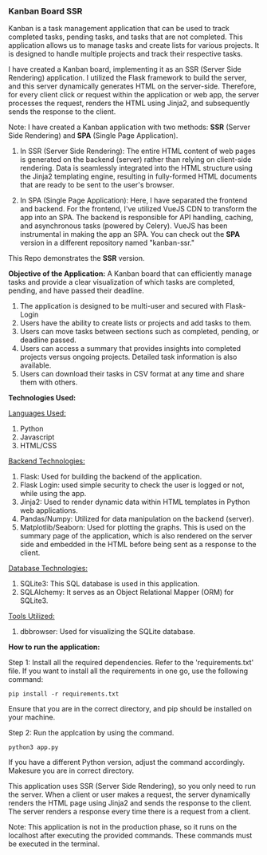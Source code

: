 ### Kanban Board SSR

Kanban is a task management application that can be used to track completed tasks, pending tasks, and tasks that are not completed. This application allows us to manage tasks and create lists for various projects. It is designed to handle multiple projects and track their respective tasks.

I have created a Kanban board, implementing it as an SSR (Server Side Rendering) application. I utilized the Flask framework to build the server, and this server dynamically generates HTML on the server-side. Therefore, for every client click or request within the application or web app, the server processes the request, renders the HTML using Jinja2, and subsequently sends the response to the client.

Note: I have created a Kanban application with two methods: **SSR** (Server Side Rendering) and **SPA** (Single Page Application).

1. In SSR (Server Side Rendering): The entire HTML content of web pages is generated on the backend (server) rather than relying on client-side rendering. Data is seamlessly integrated into the HTML structure using the Jinja2 templating engine, resulting in fully-formed HTML documents that are ready to be sent to the user's browser.

2. In SPA (Single Page Application): Here, I have separated the frontend and backend. For the frontend, I've utilized VueJS CDN to transform the app into an SPA. The backend is responsible for API handling, caching, and asynchronous tasks (powered by Celery). VueJS has been instrumental in making the app an SPA. 
You can check out the **SPA** version in a different repository named "kanban-ssr."


This Repo demonstrates the **SSR** version.


**Objective of the Application:**
A Kanban board that can efficiently manage tasks and provide a clear visualization of which tasks are completed, pending, and have passed their deadline.
1. The application is designed to be multi-user and secured with Flask-Login
2. Users have the ability to create lists or projects and add tasks to them.
3. Users can move tasks between sections such as completed, pending, or deadline passed.
4. Users can access a summary that provides insights into completed projects versus ongoing projects. Detailed task information is also available.
5. Users can download their tasks in CSV format at any time and share them with others.


**Technologies Used:**

<u>Languages Used:</u>
1. Python
2. Javascript
3. HTML/CSS


<u>Backend Technologies:</u>

1. Flask: Used for building the backend of the application.
2. Flask Login: used simple security to check the user is logged or not, while using the app.
3. Jinja2: Used to render dynamic data within HTML templates in Python web applications.
4. Pandas/Numpy: Utilized for data manipulation on the backend (server).
5. Matplotlib/Seaborn: Used for plotting the graphs. This is used on the summary page of the application, which is also rendered on the server side and embedded in the HTML before being sent as a response to the client.

<u>Database Technologies:</u>

1. SQLite3: This SQL database is used in this application.
2. SQLAlchemy: It serves as an Object Relational Mapper (ORM) for SQLite3.


<u>Tools Utilized:</u>

1. dbbrowser: Used for visualizing the SQLite database.






**How to run the application:** 

Step 1: Install all the required dependencies. Refer to the 'requirements.txt' file.
If you want to install all the requirements in one go, use the following command:
```
pip install -r requirements.txt
```
Ensure that you are in the correct directory, and pip should be installed on your machine.


Step 2: Run the applcation by using the command.
```
python3 app.py
```
If you have a different Python version, adjust the command accordingly. Makesure you are in correct directory.

This application uses SSR (Server Side Rendering), so you only need to run the server. When a client or user makes a request, the server dynamically renders the HTML page using Jinja2 and sends the response to the client. The server renders a response every time there is a request from a client.

Note: This application is not in the production phase, so it runs on the localhost after executing the provided commands. These commands must be executed in the terminal.

